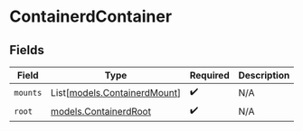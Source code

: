 # ContainerdContainer


## Fields

| Field                                                        | Type                                                         | Required                                                     | Description                                                  |
| ------------------------------------------------------------ | ------------------------------------------------------------ | ------------------------------------------------------------ | ------------------------------------------------------------ |
| `mounts`                                                     | List[[models.ContainerdMount](../models/containerdmount.md)] | :heavy_check_mark:                                           | N/A                                                          |
| `root`                                                       | [models.ContainerdRoot](../models/containerdroot.md)         | :heavy_check_mark:                                           | N/A                                                          |
